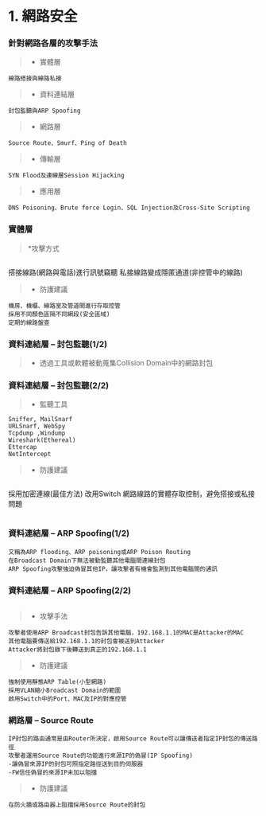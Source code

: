 # 1. 網路安全
### 針對網路各層的攻擊手法
>* 實體層
```
線路搭接與線路私接
```
>* 資料連結層
```
封包監聽與ARP Spoofing
```
>* 網路層
```
Source Route、Smurf、Ping of Death 
```
>* 傳輸層
```
SYN Flood及連線層Session Hijacking
```
>* 應用層
```
DNS Poisoning、Brute force Login、SQL Injection及Cross-Site Scripting
```

### 實體層
>*攻擊方式
```
```
搭接線路(網路與電話)進行訊號竊聽
私接線路變成隱匿通道(非控管中的線路)
>* 防護建議
```
機房、機櫃、線路室及管道間進行存取控管
採用不同顏色區隔不同網段(安全區域)
定期的線路盤查
```
### 資料連結層 – 封包監聽(1/2)
>* 透過工具或軟體被動蒐集Collision Domain中的網路封包
### 資料連結層 – 封包監聽(2/2)
>* 監聽工具
```
Sniffer, MailSnarf
URLSnarf, WebSpy
Tcpdump ,Windump
Wireshark(Ethereal)
Ettercap
NetIntercept
```
>* 防護建議
```
```
採用加密連線(最佳方法)
改用Switch
網路線路的實體存取控制，避免搭接或私接問題
```
```
### 資料連結層 – ARP Spoofing(1/2)
```
又稱為ARP flooding、ARP poisoning或ARP Poison Routing
在Broadcast Domain下無法被動監聽其他電腦間連線封包
ARP Spoofing攻擊強迫偽冒其他IP，讓攻擊者有機會監測到其他電腦間的通訊
```
### 資料連結層 – ARP Spoofing(2/2)
```
```
>* 攻擊手法
```
攻擊者使用ARP Broadcast封包告訴其他電腦，192.168.1.1的MAC是Attacker的MAC
其他電腦要傳送給192.168.1.1的封包會被送到Attacker
Attacker將封包錄下後轉送到真正的192.168.1.1
```
>* 防護建議
```
強制使用靜態ARP Table(小型網路)
採用VLAN縮小Broadcast Domain的範圍
啟用Switch中的Port、MAC及IP的對應控管
```
### 網路層 – Source Route
```
IP封包的路由通常是由Router所決定，啟用Source Route可以讓傳送者指定IP封包的傳送路徑
攻擊者運用Source Route的功能進行來源IP的偽冒(IP Spoofing)
-讓偽冒來源IP的封包可照指定路徑送到目的伺服器
-FW信任偽冒的來源IP未加以阻擋
```
>* 防護建議
```
在防火牆或路由器上阻擋採用Source Route的封包
```
